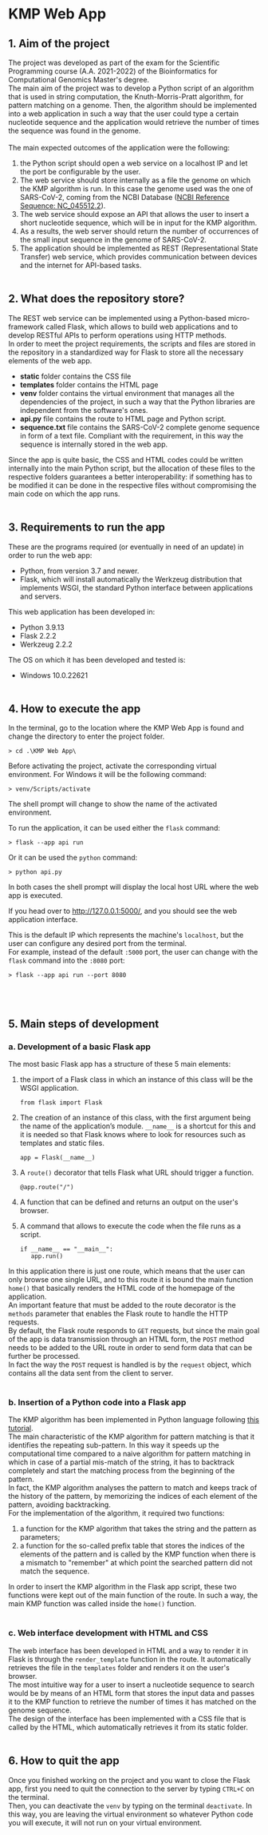 # KMP Web App 

## 1. Aim of the project

The project was developed as part of the exam for the Scientific Programming course (A.A. 2021-2022) of the Bioinformatics for Computational Genomics Master's degree. <br>
The main aim of the project was to develop a Python script of an algorithm that is used in string computation, the Knuth-Morris-Pratt algorithm, for pattern matching on a genome. Then, the algorithm should be implemented into a web application in such a way that the user could type a certain nucleotide sequence and the application would retrieve the number of times the sequence was found in the genome.<br><br>
The main expected outcomes of the application were the following:<br>
1. the Python script should open a web service on a localhost IP and let the port be configurable by the user.
2. The web service should store internally as a file the genome on which the KMP algorithm is run. In this case the genome used was the one of SARS-CoV-2, coming from the NCBI Database ([NCBI Reference Sequence: NC_045512.2](https://www.ncbi.nlm.nih.gov/nuccore/NC_045512.2?report=fasta)).
3. The web service should expose an API that allows the user to insert a short nucleotide sequence, which will be in input for the KMP algorithm.
4. As a results, the web server should return the number of occurrences of the small input sequence in the genome of SARS-CoV-2.
5. The application should be implemented as REST (Representational State Transfer) web service, which provides communication between devices and the internet for API-based
tasks. <br><br>

## 2. What does the repository store?
The REST web service can be implemented using a Python-based micro-framework called Flask, which allows to build web applications and to develop RESTful APIs to perform operations using HTTP methods.<br>
In order to meet the project requirements, the scripts and files are stored in the repository in a standardized way for Flask to store all the necessary elements of the web app.<br>
- <b>static</b> folder contains the CSS file
- <b>templates</b> folder contains the HTML page
- <b>venv</b> folder contains the virtual environment that manages all the dependencies of the project, in such a way that the Python libraries are independent from the software's ones.
- <b>api.py</b> file contains the route to HTML page and Python script.
- <b>sequence.txt</b> file contains the SARS-CoV-2 complete genome sequence in form of a text file. Compliant with the requirement, in this way the sequence is internally stored in the web app.

Since the app is quite basic, the CSS and HTML codes could be written internally into the main Python script, but the allocation of these files to the respective folders guarantees a better interoperability: if something has to be modified it can be done in the respective files without compromising the main code on which the app runs.<br> <br>

## 3. Requirements to run the app
These are the programs required (or eventually in need of an update) in order to run the web app:
- Python, from version 3.7 and newer.
- Flask, which will install automatically the Werkzeug distribution that implements WSGI, the standard Python interface between applications and servers.

This web application has been developed in:
- Python 3.9.13
- Flask 2.2.2
- Werkzeug 2.2.2

The OS on which it has been developed and tested is:
- Windows 10.0.22621
<br><br>

## 4. How to execute the app 
In the terminal, go to the location where the KMP Web App is found and change the directory to enter the project folder. <br>
```
> cd .\KMP Web App\ 
```

Before activating the project, activate the corresponding virtual environment. For Windows it will be the following command:<br>
```
> venv/Scripts/activate
```
The shell prompt will change to show the name of the activated environment. <br>

To run the application, it can be used either the ```flask``` command: <br>
```
> flask --app api run 
```
Or it can be used the ```python``` command:<br>
```
> python api.py 
```
In both cases the shell prompt will display the local host URL where the web app is executed. <br>

If you head over to http://127.0.0.1:5000/, and you should see the web application interface.<br>

This is the default IP which represents the machine's ```localhost```, but the user can configure any desired port from the terminal. <br> 
For example, instead of the default ```:5000``` port, the user can change with the ```flask``` command into the ```:8080``` port:
```
> flask --app api run --port 8080
```
<br><br>

## 5. Main steps of development
### a. Development of a basic Flask app
The most basic Flask app has a structure of these 5 main elements:
1. the import of a Flask class in which an instance of this class will be the WSGI application.
    ``` 
    from flask import Flask
    ```
2. The creation of an instance of this class, with the first argument being the name of the application’s module. ```__name__``` is a shortcut for this and it is needed so that Flask knows where to look for resources such as templates and static files.
    ```
    app = Flask(__name__)
    ```
3. A ```route()``` decorator that tells Flask what URL should trigger a function.
     ```
    @app.route("/")
    ```
4. A function that can be defined and returns an output on the user's browser.

5. A command that allows to execute the code when the file runs as a script.
     ```
    if __name__ == "__main__":
        app.run()
    ```

In this application there is just one route, which means that the user can only browse one single URL, and to this route it is bound the main function ```home()``` that basically renders the HTML code of the homepage of the application. <br>
An important feature that must be added to the route decorator is the ```methods``` parameter that enables the Flask route to handle the HTTP requests.<br>
By default, the Flask route responds to ```GET``` requests, but since the main goal of the app is data transmission through an HTML form, the ```POST``` method needs to be added to the URL route in order to send form data that can be further be processed. <br>
In fact the way the ```POST``` request is handled is by the ```request``` object, which contains all the data sent from the client to server. <br><br>
 
### b. Insertion of a Python code into a Flask app
The KMP algorithm has been implemented in Python language following [this tutorial](https://www.youtube.com/watch?v=qgfGXVq7PEQ&t=4322s). <br>
The main characteristic of the KMP algorithm for pattern matching is that it identifies the repeating sub-pattern. In this way it speeds up the computational time compared to a naive algorithm for pattern matching in which in case of a partial mis-match of the string, it has to backtrack completely and start the matching process from the beginning of the pattern.<br>
In fact, the KMP algorithm analyses the pattern to match and keeps track of the history of the pattern, by memorizing the indices of each element of the pattern, avoiding backtracking. <br>
For the implementation of the algorithm, it required two functions:
1. a function for the KMP algorithm that takes the string and the pattern as parameters;
2. a function for the so-called prefix table that stores the indices of the elements of the pattern and is called by the KMP function when there is a mismatch to "remember" at which point the searched pattern did not match the sequence.<br>

In order to insert the KMP algorithm in the Flask app script, these two functions were kept out of the main function of the route. In such a way, the main KMP function was called inside the ```home()``` function.<br><br>

### c. Web interface development with HTML and CSS
The web interface has been developed in HTML and a way to render it in Flask is through the ```render_template``` function in the route. It automatically retrieves the file in the ```templates``` folder and renders it on the user's browser.<br>
The most intuitive way for a user to insert a nucleotide sequence to search would be by means of an HTML form that stores the input data and passes it to the KMP function to retrieve the number of times it has matched on the genome sequence.<br>
The design of the interface has been implemented with a CSS file that is called by the HTML, which automatically retrieves it from its static folder.<br><br>

## 6. How to quit the app
Once you finished working on the project and you want to close the Flask app, first you need to quit the connection to the server by typing ```CTRL+C``` on the terminal.<br>
Then, you can deactivate the ```venv``` by typing on the terminal ```deactivate```. In this way, you are leaving the virtual environment so whatever Python code you will execute, it will not run on your virtual environment.